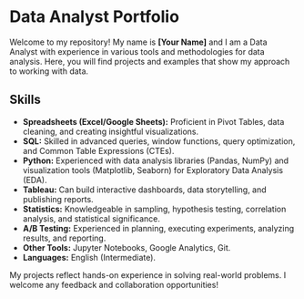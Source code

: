 # Data Analyst Portfolio

Welcome to my repository! My name is **[Your Name]** and I am a Data Analyst with experience in various tools and methodologies for data analysis. Here, you will find projects and examples that show my approach to working with data.

## Skills

- **Spreadsheets (Excel/Google Sheets):** Proficient in Pivot Tables, data cleaning, and creating insightful visualizations.
- **SQL:** Skilled in advanced queries, window functions, query optimization, and Common Table Expressions (CTEs).
- **Python:** Experienced with data analysis libraries (Pandas, NumPy) and visualization tools (Matplotlib, Seaborn) for Exploratory Data Analysis (EDA).
- **Tableau:** Can build interactive dashboards, data storytelling, and publishing reports.
- **Statistics:** Knowledgeable in sampling, hypothesis testing, correlation analysis, and statistical significance.
- **A/B Testing:** Experienced in planning, executing experiments, analyzing results, and reporting.
- **Other Tools:** Jupyter Notebooks, Google Analytics, Git.
- **Languages:** English (Intermediate).

My projects reflect hands-on experience in solving real-world problems. I welcome any feedback and collaboration opportunities!
